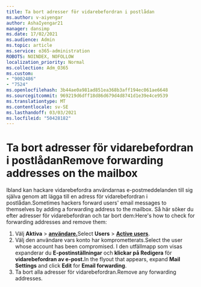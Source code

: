 ```yaml
---
title: Ta bort adresser för vidarebefordran i postlådan
ms.author: v-aiyengar
author: AshaIyengar21
manager: dansimp
ms.date: 17/02/2021
ms.audience: Admin
ms.topic: article
ms.service: o365-administration
ROBOTS: NOINDEX, NOFOLLOW
localization_priority: Normal
ms.collection: Adm_O365
ms.custom:
- "9002486"
- "7524"
ms.openlocfilehash: 3b44ae0a981ad851ea368b3aff194ec061ae6648
ms.sourcegitcommit: 969219d6dff18d86d679d4d8741d1e39e4ce9539
ms.translationtype: MT
ms.contentlocale: sv-SE
ms.lasthandoff: 03/03/2021
ms.locfileid: "50428182"
---
```

# <a name="remove-forwarding-addresses-on-the-mailbox"></a><span data-ttu-id="18ace-102">Ta bort adresser för vidarebefordran i postlådan</span><span class="sxs-lookup"><span data-stu-id="18ace-102">Remove forwarding addresses on the mailbox</span></span>

<span data-ttu-id="18ace-103">Ibland kan hackare vidarebefordra användarnas e-postmeddelanden till sig själva genom att lägga till en adress för vidarebefordran i postlådan.</span><span class="sxs-lookup"><span data-stu-id="18ace-103">Sometimes hackers forward users' email messages to themselves by adding a forwarding address to the mailbox.</span></span> <span data-ttu-id="18ace-104">Så här söker du efter adresser för vidarebefordran och tar bort dem:</span><span class="sxs-lookup"><span data-stu-id="18ace-104">Here's how to check for forwarding addresses and remove them:</span></span>

1. <span data-ttu-id="18ace-105">Välj **Aktiva**  >  **[användare.](https://go.microsoft.com/fwlink/p/?linkid=834822)**</span><span class="sxs-lookup"><span data-stu-id="18ace-105">Select **Users** > **[Active users](https://go.microsoft.com/fwlink/p/?linkid=834822)**.</span></span>
1. <span data-ttu-id="18ace-106">Välj den användare vars konto har komprometterats.</span><span class="sxs-lookup"><span data-stu-id="18ace-106">Select the user whose account has been compromised.</span></span> <span data-ttu-id="18ace-107">I den utfällmapp som visas expanderar du **E-postinställningar** och **klickar på Redigera** för **vidarebefordran av e-post.**</span><span class="sxs-lookup"><span data-stu-id="18ace-107">In the flyout that appears, expand **Mail Settings** and click **Edit** for **Email forwarding**.</span></span>
1. <span data-ttu-id="18ace-108">Ta bort alla adresser för vidarebefordran.</span><span class="sxs-lookup"><span data-stu-id="18ace-108">Remove any forwarding addresses.</span></span>
